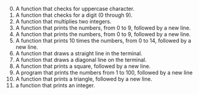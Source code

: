 0. A function that checks for uppercase character.
1. A function that checks for a digit (0 through 9).
2. A  function that multiplies two integers.
3. A function that prints the numbers, from 0 to 9, followed by a new line.
4. A function that prints the numbers, from 0 to 9, followed by a new line.
5. A function that prints 10 times the numbers, from 0 to 14, followed by a new line.
6. A function that draws a straight line in the terminal.
7. A function that draws a diagonal line on the terminal.
8. A function that prints a square, followed by a new line.
10. A  program that prints the numbers from 1 to 100, followed by a new line
10. A function that prints a triangle, followed by a new line.
102. a function that prints an integer.
